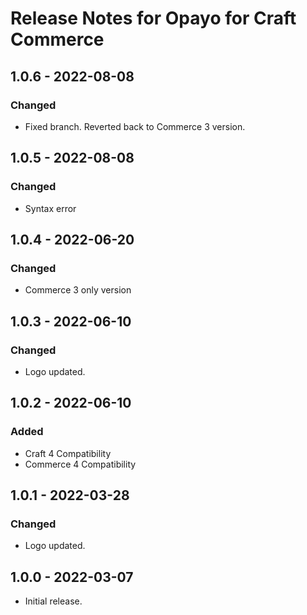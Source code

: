 # Release Notes for Opayo for Craft Commerce

## 1.0.6 - 2022-08-08
### Changed
- Fixed branch. Reverted back to Commerce 3 version.

## 1.0.5 - 2022-08-08
### Changed
- Syntax error

## 1.0.4 - 2022-06-20
### Changed
- Commerce 3 only version

## 1.0.3 - 2022-06-10
### Changed
- Logo updated.

## 1.0.2 - 2022-06-10
### Added
- Craft 4 Compatibility
- Commerce 4 Compatibility

## 1.0.1 - 2022-03-28
### Changed
- Logo updated.

## 1.0.0 - 2022-03-07

- Initial release.
